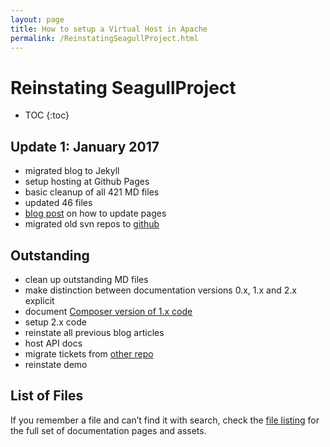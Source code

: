 ```yaml
---
layout: page
title: How to setup a Virtual Host in Apache
permalink: /ReinstatingSeagullProject.html
---
```


<!-- Name: ReinstatingSeagullProject -->
<!-- Author: demian -->
<!-- Status: In Progress -->

# Reinstating SeagullProject
* TOC
{:toc}

## Update 1: January 2017 

- migrated blog to Jekyll
- setup hosting at Github Pages
- basic cleanup of all 421 MD files
- updated 46 files
- [blog post][1] on how to update pages
- migrated old svn repos to [github][2] 

## Outstanding

- clean up outstanding MD files
- make distinction between documentation versions 0.x, 1.x and 2.x explicit
- document [Composer version of 1.x code][3]
- setup 2.x code
- reinstate all previous blog articles
- host API docs
- migrate tickets from [other repo][4]
- reinstate demo

## List of Files
If you remember a file and can’t find it with search, check the [file listing][5] for the full set of documentation pages and assets.




[1]:	http://seagullproject.org/blog/2017/01/11/updating-seagull-docs-to-jekyll.html
[2]:	https://github.com/demianturner/seagullframework
[3]:	https://github.com/demianturner/seagullframework-sandbox
[4]:	https://github.com/demianturner/sgl-docs-tickets-migration-test/issues
[5]:	/FileListing.html